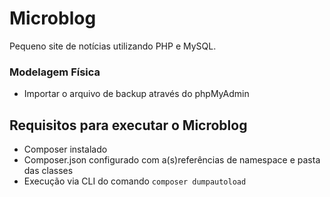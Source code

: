 # Microblog
 
Pequeno site de notícias utilizando PHP e MySQL.

### Modelagem Física
- Importar o arquivo de backup através do phpMyAdmin
## Requisitos para executar o Microblog

- Composer instalado
- Composer.json configurado com a(s)referências de namespace e pasta das classes
- Execução via CLI do comando `composer dumpautoload`